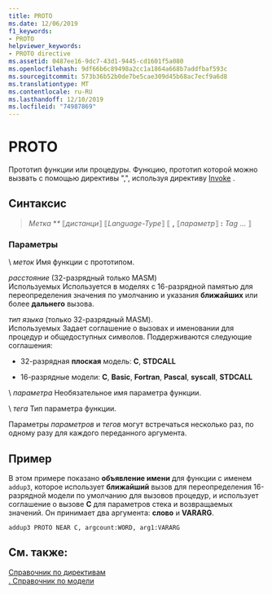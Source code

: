 ```yaml
---
title: PROTO
ms.date: 12/06/2019
f1_keywords:
- PROTO
helpviewer_keywords:
- PROTO directive
ms.assetid: 0487ee16-9dc7-43d1-9445-cd1601f5a080
ms.openlocfilehash: 9df66b6c89498a2cc1a1864a668b7addfbaf593c
ms.sourcegitcommit: 573b36b52b0de7be5cae309d45b68ac7ecf9a6d8
ms.translationtype: MT
ms.contentlocale: ru-RU
ms.lasthandoff: 12/10/2019
ms.locfileid: "74987869"
---
```

# <a name="proto"></a>PROTO

Прототип функции или процедуры. Функцию, прототип которой можно вызвать с помощью директивы ",", используя директиву [Invoke](invoke.md) .

## <a name="syntax"></a>Синтаксис

> *Метка* **\** ⟦*дистанци*⟧ ⟦*Language-Type*⟧ ⟦ __,__ ⟦*параметр*⟧ __:__ *Tag* ... ⟧

### <a name="parameters"></a>Параметры

\ *меток*
Имя функции с прототипом.

*расстояние* (32-разрядный только MASM) \
Используемых Используется в моделях с 16-разрядной памятью для переопределения значения по умолчанию и указания **ближайших** или более **дальнего** вызова.

*тип языка* (только 32-разрядный MASM). \
Используемых Задает соглашение о вызовах и именовании для процедур и общедоступных символов. Поддерживаются следующие соглашения:

- 32-разрядная **плоская** модель: **C**, **STDCALL**

- 16-разрядные модели: **C**, **Basic**, **Fortran**, **Pascal**, **syscall**, **STDCALL**

\ *параметра*
Необязательное имя параметра функции.

\ *тега*
Тип параметра функции.

Параметры *параметров* и *тегов* могут встречаться несколько раз, по одному разу для каждого переданного аргумента.

## <a name="example"></a>Пример

В этом примере показано **объявление имени** для функции с именем `addup3`, которое использует **ближайший** вызов для переопределения 16-разрядной модели по умолчанию для вызовов процедур, и использует соглашение о вызове **C** для параметров стека и возвращаемых значений. Он принимает два аргумента: **слово** и **VARARG**.

```MASM
addup3 PROTO NEAR C, argcount:WORD, arg1:VARARG
```

## <a name="see-also"></a>См. также:

[Справочник по директивам](directives-reference.md)\
[. Справочник по модели](dot-model.md)
